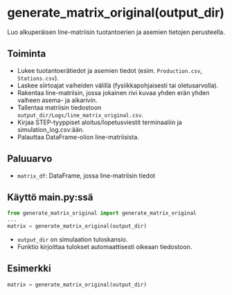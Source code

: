 # generate_matrix_original(output_dir)

Luo alkuperäisen line-matriisin tuotantoerien ja asemien tietojen perusteella.

## Toiminta
- Lukee tuotantoerätiedot ja asemien tiedot (esim. `Production.csv`, `Stations.csv`).
- Laskee siirtoajat vaiheiden välillä (fysiikkapohjaisesti tai oletusarvolla).
- Rakentaa line-matriisin, jossa jokainen rivi kuvaa yhden erän yhden vaiheen asema- ja aikarivin.
- Tallentaa matriisin tiedostoon `output_dir/Logs/line_matrix_original.csv`.
- Kirjaa STEP-tyyppiset aloitus/lopetusviestit terminaaliin ja simulation_log.csv:ään.
- Palauttaa DataFrame-olion line-matriisista.

## Paluuarvo
- `matrix_df`: DataFrame, jossa line-matriisin tiedot

## Käyttö main.py:ssä
```python
from generate_matrix_original import generate_matrix_original
...
matrix = generate_matrix_original(output_dir)
```
- `output_dir` on simulaation tuloskansio.
- Funktio kirjoittaa tulokset automaattisesti oikeaan tiedostoon.

## Esimerkki
```python
matrix = generate_matrix_original(output_dir)
```
